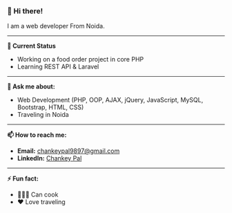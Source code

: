 ### 👋 Hi there!

I am a web developer From  Noida.

---

**🔭 Current Status**
- Working on a food order project in core PHP
- Learning REST API & Laravel

---

**💬 Ask me about:**
- Web Development (PHP, OOP, AJAX, jQuery, JavaScript, MySQL, Bootstrap, HTML, CSS)
- Traveling in Noida

---

**📫 How to reach me:**
- **Email:** [chankeypal9897@gmail.com](mailto:chankeypal9897@gmail.com)
- **LinkedIn:** [Chankey Pal](https://www.linkedin.com/in/chankey-pal-36a5261b5/)

---

**⚡ Fun fact:**
- 👨🏼‍🍳 Can cook
- ♥️ Love traveling
